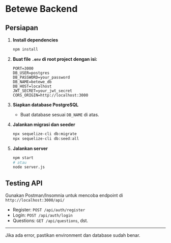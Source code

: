# Betewe Backend

## Persiapan

1. **Install dependencies**
   ```bash
   npm install
   ```

2. **Buat file `.env` di root project dengan isi:**
   ```env
   PORT=3000
   DB_USER=postgres
   DB_PASSWORD=your_password
   DB_NAME=betewe_db
   DB_HOST=localhost
   JWT_SECRET=your_jwt_secret
   CORS_ORIGIN=http://localhost:3000
   ```

3. **Siapkan database PostgreSQL**
   - Buat database sesuai `DB_NAME` di atas.

4. **Jalankan migrasi dan seeder**
   ```bash
   npx sequelize-cli db:migrate
   npx sequelize-cli db:seed:all
   ```

5. **Jalankan server**
   ```bash
   npm start
   # atau
   node server.js
   ```

## Testing API
Gunakan Postman/Insomnia untuk mencoba endpoint di `http://localhost:3000/api/`

- Register: `POST /api/auth/register`
- Login: `POST /api/auth/login`
- Questions: `GET /api/questions`, dst.

---

Jika ada error, pastikan environment dan database sudah benar. 